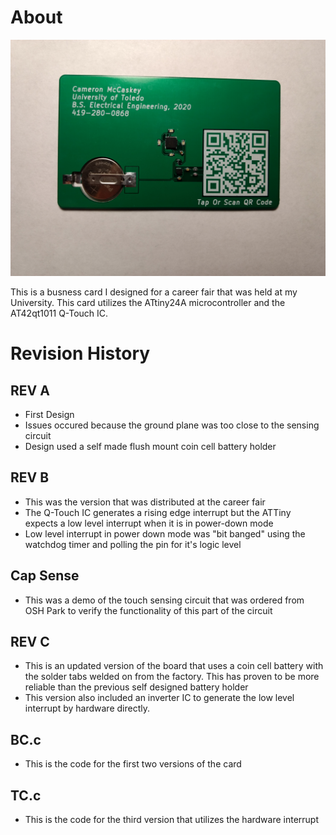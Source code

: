 # About #

![image goes here](IMAGES/BC%20Front.jpg)

This is a busness card I designed for a career fair that was held at my University. This card utilizes the ATtiny24A microcontroller and the AT42qt1011 Q-Touch IC.

# Revision History #
## REV A ##
- First Design
- Issues occured because the ground plane was too close to the sensing circuit
- Design used a self made flush mount coin cell battery holder

## REV B ##
- This was the version that was distributed at the career fair
- The Q-Touch IC generates a rising edge interrupt but the ATTiny expects a low level interrupt when it is in power-down mode
- Low level interrupt in power down mode was "bit banged" using the watchdog timer and polling the pin for it's logic level

## Cap Sense ##
- This was a demo of the touch sensing circuit that was ordered from OSH Park to verify the functionality of this part of the circuit

## REV C ## 
- This is an updated version of the board that uses a coin cell battery with the solder tabs welded on from the factory. This has proven to be more reliable than the previous self designed battery holder
- This version also included an inverter IC to generate the low level interrupt by hardware directly.

## BC.c ##
- This is the code for the first two versions of the card

## TC.c ##
- This is the code for the third version that utilizes the hardware interrupt

